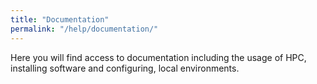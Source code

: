```yaml
---
title: "Documentation"
permalink: "/help/documentation/"
---
```


Here you will find access to documentation including the usage of HPC, installing software and configuring, local environments.
